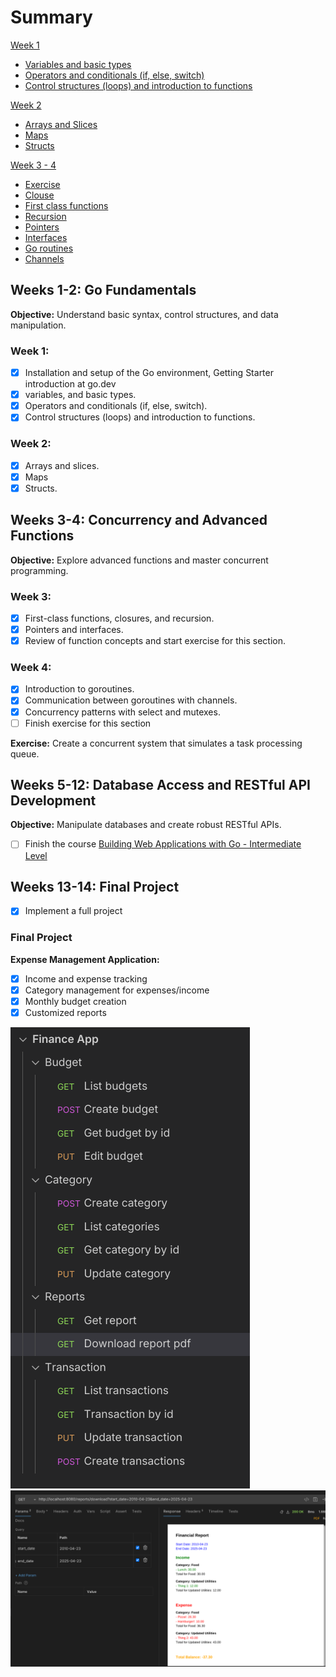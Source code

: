 # Summary

[Week 1](./week-1/)

- [Variables and basic types](./week-1//basic-types/basic-types.go)
- [Operators and conditionals (if, else, switch)](./week-1//operators-and-conditionals/operators-and-conditionals.go)
- [Control structures (loops) and introduction to functions](./week-1/loops-and-functions/loops-and-functions.go)

[Week 2](./week-2/)

- [Arrays and Slices](./week-2/arrays-and-slices/arrays-and-slices.go)
- [Maps](./week-2/maps/maps-and-structs.go)
- [Structs](./week-2/structs/structs.go)

[Week 3 - 4](./week-3-4)
- [Exercise](./week-3-4/exercise/)
- [Clouse](./week-3-4/week-3/clousure/clousure.go)
- [First class functions](./week-3-4/week-3/first-class-functions/first-class-functions.go)
- [Recursion](./week-3-4/week-3/recursion/recursion.go)
- [Pointers](./week-3-4/week-3/pointers/pointers.go)
- [Interfaces](./week-3-4/week-3/interfaces/interfaces.go)
- [Go routines](./week-3-4/week-4/go-routines/go-routines.go)
- [Channels](./week-3-4/week-4/channels/channels.go)

## Weeks 1-2: Go Fundamentals

**Objective:** Understand basic syntax, control structures, and data manipulation.

### Week 1:

- [x] Installation and setup of the Go environment, Getting Starter introduction at go.dev
- [x] variables, and basic types.
- [x] Operators and conditionals (if, else, switch).
- [x] Control structures (loops) and introduction to functions.

### Week 2:

- [x] Arrays and slices.
- [x] Maps
- [x] Structs.

## Weeks 3-4: Concurrency and Advanced Functions

**Objective:** Explore advanced functions and master concurrent programming.

### Week 3:

- [x] First-class functions, closures, and recursion.
- [x] Pointers and interfaces.
- [x] Review of function concepts and start exercise for this section.

### Week 4:

- [x] Introduction to goroutines.
- [x] Communication between goroutines with channels.
- [x] Concurrency patterns with select and mutexes.
- [ ] Finish exercise for this section

**Exercise:** Create a concurrent system that simulates a task processing queue.

## Weeks 5-12: Database Access and RESTful API Development

**Objective:** Manipulate databases and create robust RESTful APIs.

- [ ] Finish the course [Building Web Applications with Go - Intermediate Level
      ](https://www.udemy.com/share/1051Da3@GcYnyM9AO50tAF995Ttj0kwlcni7SBIWFliFaGmVTNqlIvsVgEbfVKgKGssM3ojA/)

## Weeks 13-14: Final Project

- [x] Implement a full project

### Final Project

**Expense Management Application:**

- [x] Income and expense tracking
- [x] Category management for expenses/income
- [x] Monthly budget creation
- [x] Customized reports

![Routes](./files/routes.png)
![Report](./files/report.png)